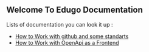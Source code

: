 ## **Welcome To Edugo Documentation**
Lists of documentation you can look it up :

 - [How to Work with github and some standarts](https://github.com/iwanedugo/edugo-document/blob/main/gitDoc.md)
 - [How to Work with OpenApi as a Frontend](https://github.com/iwanedugo/edugo-document/blob/main/openapi.md)
